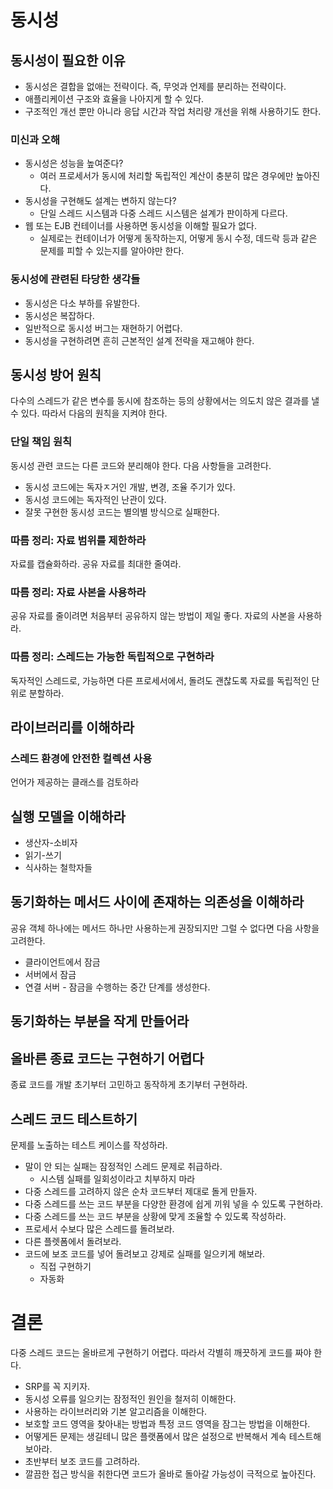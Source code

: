 # 동시성

## 동시성이 필요한 이유

- 동시성은 결합을 없애는 전략이다. 즉, 무엇과 언제를 분리하는 전략이다.
- 애플리케이션 구조와 효율을 나아지게 할 수 있다.
- 구조적인 개선 뿐만 아니라 응답 시간과 작업 처리량 개선을 위해 사용하기도 한다.

### 미신과 오해

- 동시성은 성능을 높여준다?
    - 여러 프로세서가 동시에 처리할 독립적인 계산이 충분히 많은 경우에만 높아진다.
- 동시성을 구현해도 설계는 변하지 않는다?
    - 단일 스레드 시스템과 다중 스레드 시스템은 설계가 판이하게 다르다.
- 웹 또는 EJB 컨테이너를 사용하면 동시성을 이해할 필요가 없다.
    - 실제로는 컨테이너가 어떻게 동작하는지, 어떻게 동시 수정, 데드락 등과 같은 문제를 피할 수 있는지를 알아야만 한다.

### 동시성에 관련된 타당한 생각들

- 동시성은 다소 부하를 유발한다.
- 동시성은 복잡하다.
- 일반적으로 동시성 버그는 재현하기 어렵다.
- 동시성을 구현하려면 흔히 근본적인 설계 전략을 재고해야 한다.

## 동시성 방어 원칙

다수의 스레드가 같은 변수를 동시에 참조하는 등의 상황에서는 의도치 않은 결과를 낼 수 있다. 따라서 다음의 원칙을 지켜야 한다.

### 단일 책임 원칙

동시성 관련 코드는 다른 코드와 분리해야 한다. 다음 사항들을 고려한다.

- 동시성 코드에는 독자ㅈ거인 개발, 변경, 조율 주기가 있다.
- 동시성 코드에는 독자적인 난관이 있다.
- 잘못 구현한 동시성 코드는 별의별 방식으로 실패한다.

### 따름 정리: 자료 범위를 제한하라

자료를 캡슐화하라. 공유 자료를 최대한 줄여라.

### 따름 정리: 자료 사본을 사용하라

공유 자료를 줄이려면 처음부터 공유하지 않는 방법이 제일 좋다. 자료의 사본을 사용하라.

### 따름 정리: 스레드는 가능한 독립적으로 구현하라

독자적인 스레드로, 가능하면 다른 프로세서에서, 돌려도 괜찮도록 자료를 독립적인 단위로 분할하라.

## 라이브러리를 이해하라

### 스레드 환경에 안전한 컬렉션 사용

언어가 제공하는 클래스를 검토하라

## 실행 모델을 이해하라

- 생산자-소비자
- 읽기-쓰기
- 식사하는 철학자들

## 동기화하는 메서드 사이에 존재하는 의존성을 이해하라

공유 객체 하나에는 메서드 하나만 사용하는게 권장되지만 그럴 수 없다면 다음 사항을 고려한다.

- 클라이언트에서 잠금
- 서버에서 잠금
- 연결 서버 - 잠금을 수행하는 중간 단계를 생성한다.

## 동기화하는 부분을 작게 만들어라

## 올바른 종료 코드는 구현하기 어렵다

종료 코드를 개발 초기부터 고민하고 동작하게 초기부터 구현하라. 

## 스레드 코드 테스트하기

문제를 노출하는 테스트 케이스를 작성하라.

- 말이 안 되는 실패는 잠정적인 스레드 문제로 취급하라.
    - 시스템 실패를 일회성이라고 치부하지 마라
- 다중 스레드를 고려하지 않은 순차 코드부터 제대로 돌게 만들자.
- 다중 스레드를 쓰는 코드 부분을 다양한 환경에 쉽게 끼워 넣을 수 있도록 구현하라.
- 다중 스레드를 쓰는 코드 부분을 상황에 맞게 조율할 수 있도록 작성하라.
- 프로세서 수보다 많은 스레드를 돌려보라.
- 다른 플렛폼에서 돌려보라.
- 코드에 보조 코드를 넣어 돌려보고 강제로 실패를 일으키게 해보라.
    - 직접 구현하기
    - 자동화

# 결론

다중 스레드 코드는 올바르게 구현하기 어렵다. 따라서 각별히 깨끗하게 코드를 짜야 한다.

- SRP를 꼭 지키자.
- 동시성 오류를 일으키는 잠정적인 원인을 철저히 이해한다.
- 사용하는 라이브러리와 기본 알고리즘을 이해한다.
- 보호할 코드 영역을 찾아내는 방법과 특정 코드 영역을 잠그는 방법을 이해한다.
- 어떻게든 문제는 생길테니 많은 플랫폼에서 많은 설정으로 반복해서 계속 테스트해보아라.
- 초반부터 보조 코드를 고려하라.
- 깔끔한 접근 방식을 취한다면 코드가 올바로 돌아갈 가능성이 극적으로 높아진다.
